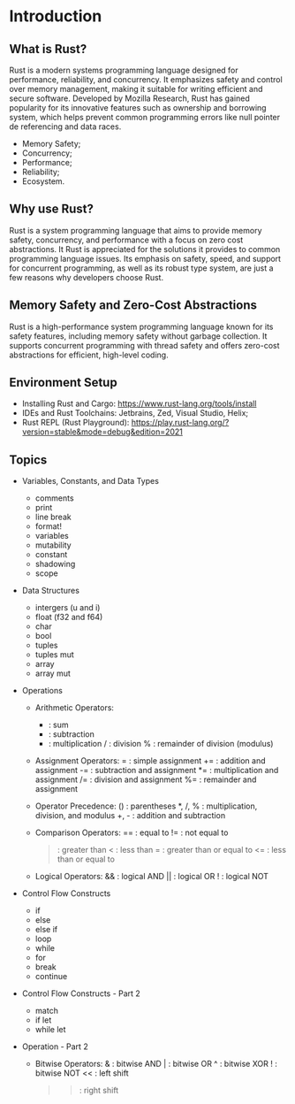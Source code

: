 # Introduction

## What is Rust?

Rust is a modern systems programming language designed for performance, reliability, and concurrency. It emphasizes safety and control over memory management, making it suitable for writing efficient and secure software. Developed by Mozilla Research, Rust has gained popularity for its innovative features such as ownership and borrowing system, which helps prevent common programming errors like null pointer de referencing and data races.

- Memory Safety;
- Concurrency;
- Performance;
- Reliability;
- Ecosystem.

## Why use Rust?

Rust is a system programming language that aims to provide memory safety, concurrency, and performance with a focus on zero cost abstractions. It Rust is appreciated for the solutions it provides to common programming language issues. Its emphasis on safety, speed, and support for concurrent programming, as well as its robust type system, are just a few reasons why developers choose Rust.

## Memory Safety and Zero-Cost Abstractions

Rust is a high-performance system programming language known for its safety features, including memory safety without garbage collection. It supports concurrent programming with thread safety and offers zero-cost abstractions for efficient, high-level coding.

## Environment Setup

- Installing Rust and Cargo: https://www.rust-lang.org/tools/install
- IDEs and Rust Toolchains: Jetbrains, Zed, Visual Studio, Helix;
- Rust REPL (Rust Playground): https://play.rust-lang.org/?version=stable&mode=debug&edition=2021

## Topics

- Variables, Constants, and Data Types
  - comments
  - print
  - line break
  - format!
  - variables
  - mutability
  - constant
  - shadowing
  - scope

- Data Structures
  - intergers (u and i)
  - float (f32 and f64)
  - char
  - bool
  - tuples
  - tuples mut
  - array
  - array mut

- Operations
  - Arithmetic Operators:
    + : sum
    - : subtraction
    * : multiplication
    / : division
    % : remainder of division (modulus)

  - Assignment Operators:
    =  : simple assignment
    += : addition and assignment
    -= : subtraction and assignment
    *= : multiplication and assignment
    /= : division and assignment
    %= : remainder and assignment

  - Operator Precedence:
    () : parentheses
    *, /, % : multiplication, division, and modulus
    +, - : addition and subtraction

  - Comparison Operators:
    == : equal to
    != : not equal to
    >  : greater than
    <  : less than
    >= : greater than or equal to
    <= : less than or equal to

  - Logical Operators:
    && : logical AND
    || : logical OR
    !  : logical NOT

- Control Flow Constructs
  - if
  - else
  - else if
  - loop
  - while
  - for
  - break
  - continue

- Control Flow Constructs - Part 2
  - match
  - if let
  - while let
  
- Operation - Part 2
  - Bitwise Operators:
    &  : bitwise AND
    |  : bitwise OR
    ^  : bitwise XOR
    !  : bitwise NOT
    << : left shift
    >> : right shift
